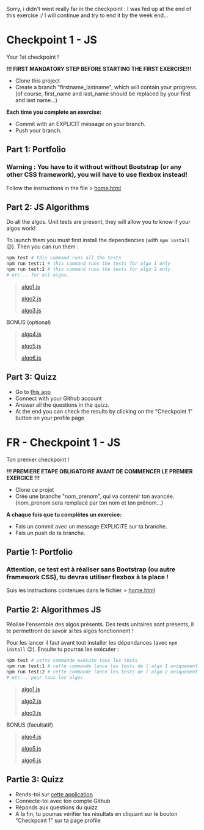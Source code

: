 Sorry, i didn't went really far in the checkpoint : I was fed up at the end of this exercise :/ 
I will continue and try to end it by the week end... 

# Checkpoint 1 - JS

Your 1st checkpoint !

**!!! FIRST MANDATORY STEP BEFORE STARTING THE FIRST EXERCISE!!!**

- Clone this project
- Create a branch "firstname_lastname", which will contain your progress. (of course, first_name and last_name should be replaced by your first and last name...)

**Each time you complete an exercise:**

- Commit with an EXPLICIT message on your branch.
- Push your branch.
## Part 1: Portfolio

### Warning : You have to it without without Bootstrap (or any other CSS framework), you will have to use flexbox instead!

Follow the instructions in the file > [home.html](./site/home.html)

## Part 2: JS Algorithms

Do all the algos.
Unit tests are present, they will allow you to know if your algos work!

To launch them you must first install the dependencies (with `npm install` :wink:).
Then you can run them :

```sh
npm test # this command runs all the tests
npm run test:1 # this command runs the tests for algo 1 only
npm run test:2 # this command runs the tests for algo 2 only
# etc... for all algos.
```

> [algo1.js](./algo/1/thirdAngle.js)
>
> [algo2.js](./algo/2/isLeapYear.js)
>
> [algo3.js](./algo/3/theaterSeats.js)

BONUS (optional)

> [algo4.js](./algo/4/findAdults.js)
>
> [algo5.js](./algo/5/getPoints.js)
>
> [algo6.js](./algo/6/sumArr.js)

## Part 3: Quizz

- Go to [this app](https://wild-quizz.jsrover.wilders.dev/play/checkpoint-1) 
- Connect with your Github account
- Answer all the questions in the quizz. 
- At the end you can check the results by clicking on the "Checkpoint 1" button on your profile page

# FR - Checkpoint 1 - JS

Ton premier checkpoint !

**!!! PREMIERE ETAPE OBLIGATOIRE AVANT DE COMMENCER LE PREMIER EXERCICE !!!**

- Clone ce projet
- Crée une branche "nom_prenom", qui va contenir ton avancée. (nom_prenom sera remplacé par ton nom et ton prénom...)

**A chaque fois que tu complètes un exercice:**

- Fais un commit avec un message EXPLICITE sur ta branche.
- Fais un push de ta branche.

## Partie 1: Portfolio

### Attention, ce test est à réaliser sans Bootstrap (ou autre framework CSS), tu devras utiliser flexbox à la place !

Suis les instructions contenues dans le fichier > [home.html](./site/home.html)
## Partie 2: Algorithmes JS

Réalise l'ensemble des algos présents.
Des tests unitaires sont présents, il te permettront de savoir si tes algos fonctionnent !

Pour les lancer il faut avant tout installer les dépendances (avec `npm install` :wink:).
Ensuite tu pourras les exécuter :

```sh
npm test # cette commande exécute tous les tests
npm run test:1 # cette commande lance les tests de l'algo 1 uniquement
npm run test:2 # cette commande lance les tests de l'algo 2 uniquement
# etc... pour tous les algos.
```

> [algo1.js](./algo/1/thirdAngle.js)
>
> [algo2.js](./algo/2/isLeapYear.js)
>
> [algo3.js](./algo/3/theaterSeats.js)

BONUS (facultatif)

> [algo4.js](./algo/4/findAdults.js)
>
> [algo5.js](./algo/5/getPoints.js)
>
> [algo6.js](./algo/6/sumArr.js)

## Partie 3: Quizz

- Rends-toi sur [cette application](https://wild-quizz.jsrover.wilders.dev/play/checkpoint-1) 
- Connecte-toi avec ton compte Github
- Réponds aux questions du quizz
- A la fin, tu pourras vérifier tes résultats en cliquant sur le bouton "Checkpoint 1" sur ta page profile